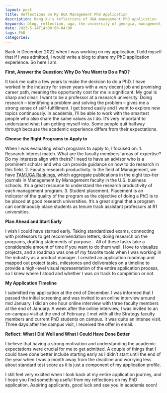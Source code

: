 ```yaml
---
layout: post
title: Reflections on My UGA Management PhD Application
description: Meng Xu's reflections of UGA management PhD application
keywords: blog, reflection, uga, the university of georgia, management, phd, application
date: 2023-5-14T14:00:00-04:00
tags: PhD
categories:
---
```


Back in December 2022 when I was working on my application, I told myself that if I was admitted, I would write a blog to share my PhD application experience. So here I am. 

<p style="font-weight: bold;">First, Answer the Question: Why Do You Want to Do a PhD?</p>
It took me quite a few years to make the decision to do a PhD. I have worked in the industry for seven years with a very decent job and promising career path, meaning the opportunity cost for me is significant. My goal is sharp and clear: I want to be a professor at a research university. Doing research – identifying a problem and solving the problem – gives me a strong sense of self-fulfillment. I get bored easily and I want to explore new topics continuously. In academia, I’ll be able to work with the smartest people who also share the same values as I do. It’s very important to understand what I am getting myself into. Some people quit halfway through because the academic experience differs from their expectations. 

<p style="font-weight: bold;">Choose the Right Programs to Apply to</p>
When I was evaluating which programs to apply to, I focused on:
1. Research interest match. What are the faculty members’ areas of expertise? Do my interests align with theirs? I need to have an advisor who is a prominent scholar and who can provide guidance on how to do research in this field. 
2. Faculty research productivity. In the field of Management, we have <a href="https://www.tamugarankings.com/" target="_blank" rel="noopener noreferrer">TAMUGA Rankings</a>, which aggregate publications in the eight top-tier journals in Management by Management faculty in the U.S. business schools. It’s a great resource to understand the research productivity of each management program.
3. Student placement. Placement is an indicator of the quality of the program as the objective of doing a PhD is to be placed at good research universities. It’s a great signal that a program can continuously place students as tenure track assistant professors at R1 universities.

<p style="font-weight: bold;">Plan Ahead and Start Early</p>
I wish I could have started early. Taking standardized exams, connecting with professors to get recommendation letters, doing research on the programs, drafting statements of purpose… All of these tasks take a considerable amount of time if you want to do them well. I love to visualize projects, and a roadmap was one of my favorite tools when I was working in the industry as a product manager. I created an application roadmap and mapped out project tasks, milestones and deliverables on a timeline to provide a high-level visual representation of the entire application process, so I knew where I stood and whether I was on track to completion or not.

<p style="font-weight: bold;">My Application Timeline</p>
I submitted my application at the end of December. I was informed that I passed the initial screening and was invited to an online interview around mid January. I did an one hour online interview with three faculty members at the end of January. A week after the online interview, I was invited to an on-campus visit at the end of February. I met with all the Strategy faculty members and current PhD students on campus. It was quite an intense visit. Three days after the campus visit, I received the offer in email.

<p style="font-weight: bold;">Reflect: What I Did Well and What I Could Have Done Better</p>
I believe that having a strong motivation and understanding the academic expectations were crucial for me to get admitted. A couple of things that I could have done better include starting early as I didn’t start until the end of the year when I was a month away from the deadline and worrying less about standard test score as it is just a component of my application profile.

I still feel very excited when I look back at my entire application journey, and I hope you find something useful from my reflections on my PhD application. Aspiring applicants, good luck and see you in academia soon!
